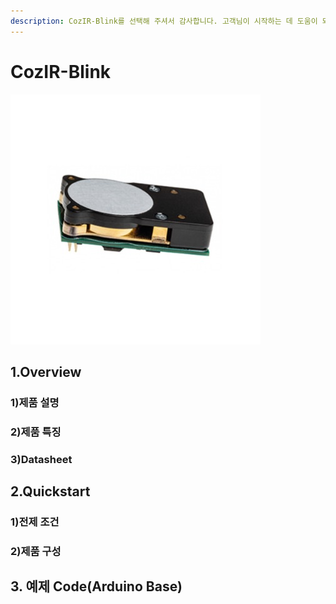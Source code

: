 ```yaml
---
description: CozIR-Blink를 선택해 주셔서 감사합니다. 고객님이 시작하는 데 도움이 되는 모든 문서를 제공하였습니다📜
---
```


# CozIR-Blink

[![CozIR-Blink](../../.gitbook/assets/CozIR-Blink.jpg)](https://www.allsensing.com/product/detail.html?product_no=1339&cate_no=62&display_group=1)

## 1.Overview

### 1)제품 설명

### 2)제품 특징

### 3)Datasheet

## 2.Quickstart

### 1)전제 조건

### 2)제품 구성

## 3. 예제 Code(Arduino Base)
